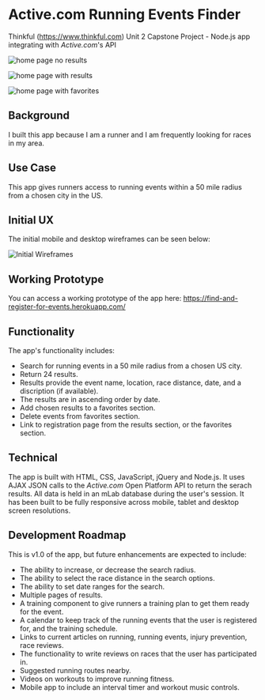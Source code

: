 # Active.com Running Events Finder
Thinkful (https://www.thinkful.com) Unit 2 Capstone Project - Node.js app integrating with *Active.com*'s API

![home page no results](https://brandylavoy.github.io/node-capstone-find-and-register-for-events/git_hub_images/home-page-no-results.png)

![home page with results](https://brandylavoy.github.io/node-capstone-find-and-register-for-events/git_hub_images/home-page-with-results.png)

![home page with favorites](https://brandylavoy.github.io/node-capstone-find-and-register-for-events/git_hub_images/home-page-with-favorites.png)

## Background

I built this app because I am a runner and I am frequently looking for races in my area.

## Use Case

This app gives runners access to running events within a 50 mile radius from a chosen city in the US. 

## Initial UX

The initial mobile and desktop wireframes can be seen below:

![Initial Wireframes](https://brandylavoy.github.io/node-capstone-find-and-register-for-events/git_hub_images/wireframe.JPG)

## Working Prototype

You can access a working prototype of the app here: https://find-and-register-for-events.herokuapp.com/

## Functionality
The app's functionality includes:

* Search for running events in a 50 mile radius from a chosen US city.
* Return 24 results.
* Results provide the event name, location, race distance, date, and a discription (if available).
* The results are in ascending order by date.
* Add chosen results to a favorites section.
* Delete events from favorites section.
* Link to registration page from the results section, or the favorites section.

## Technical

The app is built with HTML, CSS, JavaScript, jQuery and Node.js. It uses AJAX JSON calls to the *Active.com* Open Platform API to return the serach results. All data is held in an mLab database during the user's session. It has been built to be fully responsive across mobile, tablet and desktop screen resolutions.

## Development Roadmap

This is v1.0 of the app, but future enhancements are expected to include:

* The ability to increase, or decrease the search radius.
* The ability to select the race distance in the search options.
* The ability to set date ranges for the search.
* Multiple pages of results.
* A training component to give runners a training plan to get them ready for the event.
* A calendar to keep track of the running events that the user is registered for, and the training schedule.
* Links to current articles on running, running events, injury prevention, race reviews.
* The functionality to write reviews on races that the user has participated in. 
* Suggested running routes nearby.
* Videos on workouts to improve running fitness.
* Mobile app to include an interval timer and workout music controls. 